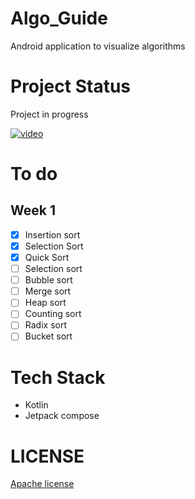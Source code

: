 # Algo_Guide
Android application to visualize algorithms

# Project Status 
Project in progress

[![video]()](https://user-images.githubusercontent.com/86681482/190232283-341e0b91-ee90-4af8-894d-78208aae3a22.mp4)





# To do

## Week 1

- [x] Insertion sort
- [x] Selection Sort
- [x] Quick Sort
- [ ] Selection sort
- [ ] Bubble sort
- [ ] Merge sort
- [ ] Heap sort
- [ ] Counting sort
- [ ] Radix sort
- [ ] Bucket sort

# Tech Stack

- Kotlin
- Jetpack compose

# LICENSE

[Apache license](LICENSE)



